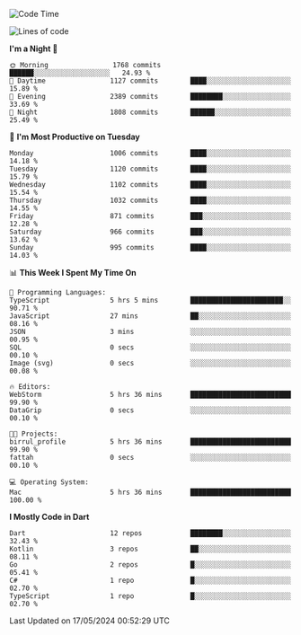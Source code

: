 <!--START_SECTION:waka-->
![Code Time](http://img.shields.io/badge/Code%20Time-513%20hrs%2048%20mins-blue)

![Lines of code](https://img.shields.io/badge/From%20Hello%20World%20I%27ve%20Written-1.9%20million%20lines%20of%20code-blue)

**I'm a Night 🦉** 

```text
🌞 Morning                1768 commits        ██████░░░░░░░░░░░░░░░░░░░   24.93 % 
🌆 Daytime                1127 commits        ████░░░░░░░░░░░░░░░░░░░░░   15.89 % 
🌃 Evening                2389 commits        ████████░░░░░░░░░░░░░░░░░   33.69 % 
🌙 Night                  1808 commits        ██████░░░░░░░░░░░░░░░░░░░   25.49 % 
```
📅 **I'm Most Productive on Tuesday** 

```text
Monday                   1006 commits        ████░░░░░░░░░░░░░░░░░░░░░   14.18 % 
Tuesday                  1120 commits        ████░░░░░░░░░░░░░░░░░░░░░   15.79 % 
Wednesday                1102 commits        ████░░░░░░░░░░░░░░░░░░░░░   15.54 % 
Thursday                 1032 commits        ████░░░░░░░░░░░░░░░░░░░░░   14.55 % 
Friday                   871 commits         ███░░░░░░░░░░░░░░░░░░░░░░   12.28 % 
Saturday                 966 commits         ███░░░░░░░░░░░░░░░░░░░░░░   13.62 % 
Sunday                   995 commits         ████░░░░░░░░░░░░░░░░░░░░░   14.03 % 
```


📊 **This Week I Spent My Time On** 

```text
💬 Programming Languages: 
TypeScript               5 hrs 5 mins        ███████████████████████░░   90.71 % 
JavaScript               27 mins             ██░░░░░░░░░░░░░░░░░░░░░░░   08.16 % 
JSON                     3 mins              ░░░░░░░░░░░░░░░░░░░░░░░░░   00.95 % 
SQL                      0 secs              ░░░░░░░░░░░░░░░░░░░░░░░░░   00.10 % 
Image (svg)              0 secs              ░░░░░░░░░░░░░░░░░░░░░░░░░   00.08 % 

🔥 Editors: 
WebStorm                 5 hrs 36 mins       █████████████████████████   99.90 % 
DataGrip                 0 secs              ░░░░░░░░░░░░░░░░░░░░░░░░░   00.10 % 

🐱‍💻 Projects: 
birrul_profile           5 hrs 36 mins       █████████████████████████   99.90 % 
fattah                   0 secs              ░░░░░░░░░░░░░░░░░░░░░░░░░   00.10 % 

💻 Operating System: 
Mac                      5 hrs 36 mins       █████████████████████████   100.00 % 
```

**I Mostly Code in Dart** 

```text
Dart                     12 repos            ████████░░░░░░░░░░░░░░░░░   32.43 % 
Kotlin                   3 repos             ██░░░░░░░░░░░░░░░░░░░░░░░   08.11 % 
Go                       2 repos             █░░░░░░░░░░░░░░░░░░░░░░░░   05.41 % 
C#                       1 repo              █░░░░░░░░░░░░░░░░░░░░░░░░   02.70 % 
TypeScript               1 repo              █░░░░░░░░░░░░░░░░░░░░░░░░   02.70 % 
```




 Last Updated on 17/05/2024 00:52:29 UTC
<!--END_SECTION:waka-->
